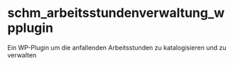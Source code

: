# schm_arbeitsstundenverwaltung_wpplugin
Ein WP-Plugin um die anfallenden Arbeitsstunden zu katalogisieren und zu verwalten
